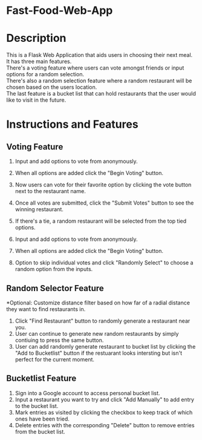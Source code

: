 # Fast-Food-Web-App
 
# Description
This is a Flask Web Application that aids users in choosing their next meal. \
It has three main features. \
There's a voting feature where users can vote amongst friends or input options for a random selection. \
There's also a random selection feature where a random restaurant will be chosen based on the users location. \
The last feature is a bucket list that can hold restaurants that the user would like to visit in the future. 

# Instructions and Features
## Voting Feature
1. Input and add options to vote from anonymously. 
2. When all options are added click the "Begin Voting" button. 
3. Now users can vote for their favorite option by clicking the vote button next to the restaurant name. 
4. Once all votes are submitted, click the "Submit Votes" button to see the winning restaurant. 
5. If there's a tie, a random restaurant will be selected from the top tied options. 

1. Input and add options to vote from anonymously. 
2. When all options are added click the "Begin Voting" button. 
3. Option to skip individual votes and click "Randomly Select" to choose a random option from the inputs. 

## Random Selector Feature
*Optional: Customize distance filter based on how far of a radial distance they want to find restaurants in. 
1. Click "Find Restaurant" button to randomly generate a restaurant near you.
2. User can continue to generate new random restaurants by simply contiuing to press the same button.
3. User can add randomly generate restaurant to bucket list by clicking the "Add to Bucketlist" button if the
restuarant looks intersting but isn't perfect for the current moment.

## Bucketlist Feature
1. Sign into a Google account to access personal bucket list.
2. Input a restaurant you want to try and click "Add Manually" to add entry to the bucket list.
3. Mark entries as visited by clicking the checkbox to keep track of which ones have been tried.
4. Delete entries with the corresponding "Delete" button to remove entries from the bucket list.
